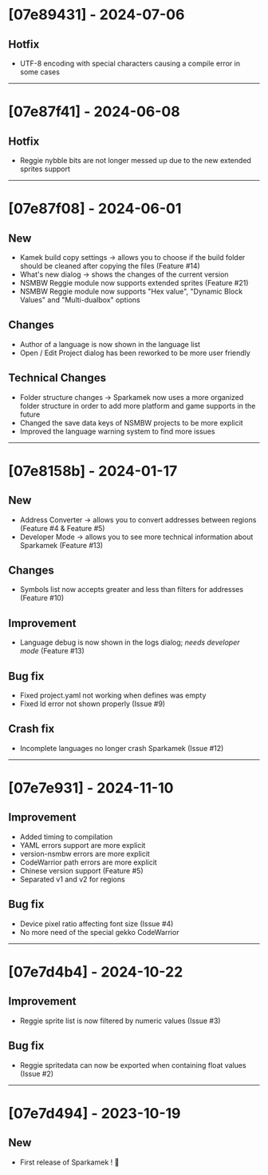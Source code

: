 # [07e89431] - 2024-07-06

## Hotfix
- UTF-8 encoding with special characters causing a compile error in some cases

--------------------------------

# [07e87f41] - 2024-06-08

## Hotfix
- Reggie nybble bits are not longer messed up due to the new extended sprites support

--------------------------------

# [07e87f08] - 2024-06-01

## New
- Kamek build copy settings -> allows you to choose if the build folder should be cleaned after copying the files (Feature #14)
- What's new dialog -> shows the changes of the current version
- NSMBW Reggie module now supports extended sprites (Feature #21)
- NSMBW Reggie module now supports "Hex value", "Dynamic Block Values" and "Multi-dualbox" options

## Changes
- Author of a language is now shown in the language list
- Open / Edit Project dialog has been reworked to be more user friendly

## Technical Changes
- Folder structure changes -> Sparkamek now uses a more organized folder structure in order to add more platform and game supports in the future
- Changed the save data keys of NSMBW projects to be more explicit
- Improved the language warning system to find more issues

--------------------------------

# [07e8158b] - 2024-01-17

## New
- Address Converter -> allows you to convert addresses between regions (Feature #4 & Feature #5)
- Developer Mode -> allows you to see more technical information about Sparkamek (Feature #13)

## Changes
- Symbols list now accepts greater and less than filters for addresses (Feature #10)

## Improvement
- Language debug is now shown in the logs dialog; *needs developer mode* (Feature #13)

## Bug fix
- Fixed project.yaml not working when defines was empty
- Fixed ld error not shown properly (Issue #9)

## Crash fix
- Incomplete languages no longer crash Sparkamek (Issue #12)

--------------------------------

# [07e7e931] - 2024-11-10

## Improvement
- Added timing to compilation
- YAML errors support are more explicit
- version-nsmbw errors are more explicit
- CodeWarrior path errors are more explicit
- Chinese version support (Feature #5)
- Separated v1 and v2 for regions

## Bug fix
- Device pixel ratio affecting font size (Issue #4)
- No more need of the special gekko CodeWarrior

--------------------------------

# [07e7d4b4] - 2024-10-22

## Improvement
- Reggie sprite list is now filtered by numeric values (Issue #3)

## Bug fix
- Reggie spritedata can now be exported when containing float values (Issue #2)

--------------------------------

# [07e7d494] - 2023-10-19

## New
- First release of Sparkamek ! 🥳
